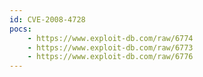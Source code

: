 ```yaml
---
id: CVE-2008-4728
pocs:
    - https://www.exploit-db.com/raw/6774
    - https://www.exploit-db.com/raw/6773
    - https://www.exploit-db.com/raw/6776
---
```

